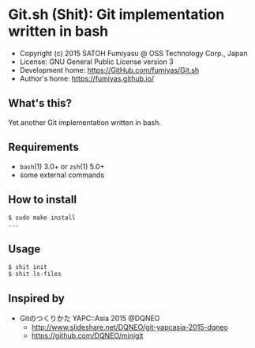 Git.sh (Shit): Git implementation written in bash
======================================================================

  * Copyright (c) 2015 SATOH Fumiyasu @ OSS Technology Corp., Japan
  * License: GNU General Public License version 3
  * Development home: <https://GitHub.com/fumiyas/Git.sh>
  * Author's home: <https://fumiyas.github.io/>

What's this?
---------------------------------------------------------------------

Yet another Git implementation written in bash.

Requirements
---------------------------------------------------------------------

  * `bash`(1) 3.0+ or `zsh`(1) 5.0+
  * some external commands

How to install
---------------------------------------------------------------------

    $ sudo make install
    ...

Usage
---------------------------------------------------------------------

    $ shit init
    $ shit ls-files

Inspired by
---------------------------------------------------------------------

  * Gitのつくりかた YAPC::Asia 2015 @DQNEO
    * http://www.slideshare.net/DQNEO/git-yapcasia-2015-dqneo
    * https://github.com/DQNEO/minigit

